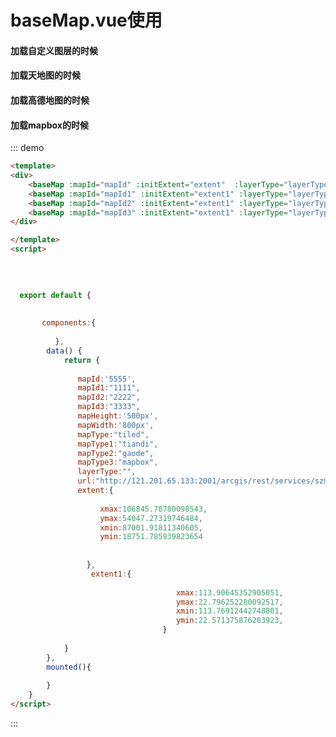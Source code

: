 
# baseMap.vue使用




#### 加载自定义图层的时候
<baseMap :mapId="mapId" :initExtent="extent" :layerType="layerType"  :mapType="mapType"  :mapHeight="mapHeight"  :mapWidth="mapWidth" :url="url"></baseMap>

#### 加载天地图的时候
<baseMap :mapId="mapId1" :initExtent="extent1" :layerType="layerType"  :mapType="mapType1"  :mapHeight="mapHeight"  :mapWidth="mapWidth" :url="url"></baseMap>

#### 加载高德地图的时候
<baseMap :mapId="mapId2" :initExtent="extent1" :layerType="layerType"  :mapType="mapType2"  :mapHeight="mapHeight"  :mapWidth="mapWidth" :url="url"></baseMap>

#### 加载mapbox的时候
<baseMap :mapId="mapId3" :initExtent="extent1" :layerType="layerType"  :mapType="mapType3"  :mapHeight="mapHeight"  :mapWidth="mapWidth" :url="url"></baseMap>



::: demo
```html
<template>
<div>
    <baseMap :mapId="mapId" :initExtent="extent"  :layerType="layerType"  :mapType="mapType"  :mapHeight="mapHeight"  :mapWidth="mapWidth" :url="url"></baseMap>
    <baseMap :mapId="mapId1" :initExtent="extent1" :layerType="layerType"  :mapType="mapType1"  :mapHeight="mapHeight"  :mapWidth="mapWidth" :url="url"></baseMap>
    <baseMap :mapId="mapId2" :initExtent="extent1" :layerType="layerType"  :mapType="mapType2"  :mapHeight="mapHeight"  :mapWidth="mapWidth" :url="url"></baseMap>
    <baseMap :mapId="mapId3" :initExtent="extent1" :layerType="layerType"  :mapType="mapType3"  :mapHeight="mapHeight"  :mapWidth="mapWidth" :url="url"></baseMap>
</div>

</template>
<script>

 
  
  
  export default {
      
      
       components:{
           
          },
        data() {
            return {
                
               mapId:'5555',  
               mapId1:"1111",  
               mapId2:"2222",  
               mapId3:"3333",
               mapHeight:'500px',
               mapWidth:'800px',
               mapType:"tiled",
               mapType1:"tiandi",
               mapType2:"gaode",
               mapType3:"mapbox",
               layerType:"",
               url:"http://121.201.65.133:2001/arcgis/rest/services/szmap_10_170117/MapServer",
               extent:{                      
                          
                    xmax:106845.70780098543,
                    ymax:54047.27319746484,
                    xmin:87001.91811340605,
                    ymin:18751.785939823654
                    
                    
                 },
                  extent1:{                      
                                           
                                     xmax:113.90645352905051,
                                     ymax:22.796252280092517,
                                     xmin:113.76912442748801,
                                     ymin:22.571375876283923,
                                  }
        
            }
        },
        mounted(){
        
        }
    }
</script>
```
:::




